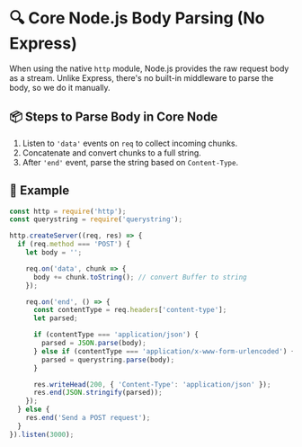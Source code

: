 # 🔍 Core Node.js Body Parsing (No Express)

When using the native `http` module, Node.js provides the raw request body as a stream. Unlike Express, there's no built-in middleware to parse the body, so we do it manually.

## 📦 Steps to Parse Body in Core Node

1. Listen to `'data'` events on `req` to collect incoming chunks.
2. Concatenate and convert chunks to a full string.
3. After `'end'` event, parse the string based on `Content-Type`.

## 📌 Example

```js
const http = require('http');
const querystring = require('querystring');

http.createServer((req, res) => {
  if (req.method === 'POST') {
    let body = '';

    req.on('data', chunk => {
      body += chunk.toString(); // convert Buffer to string
    });

    req.on('end', () => {
      const contentType = req.headers['content-type'];
      let parsed;

      if (contentType === 'application/json') {
        parsed = JSON.parse(body);
      } else if (contentType === 'application/x-www-form-urlencoded') {
        parsed = querystring.parse(body);
      }

      res.writeHead(200, { 'Content-Type': 'application/json' });
      res.end(JSON.stringify(parsed));
    });
  } else {
    res.end('Send a POST request');
  }
}).listen(3000);
